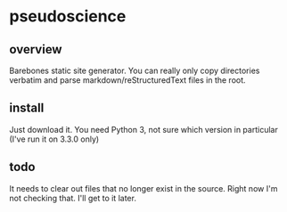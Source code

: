 pseudoscience
=======
overview
-----
Barebones static site generator. You can really only copy directories verbatim and parse markdown/reStructuredText files in the root.

install
-------
Just download it. You need Python 3, not sure which version in particular (I've run it on 3.3.0 only)


todo
------
It needs to clear out files that no longer exist in the source. Right now I'm not checking that. I'll get to it later.
